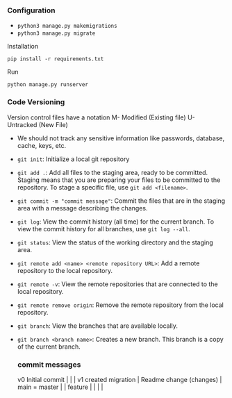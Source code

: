 ### Configuration

- `python3 manage.py makemigrations`
- `python3 manage.py migrate`

Installation

```
pip install -r requirements.txt
```

Run

```
python manage.py runserver
```



### Code Versioning

 Version control files have a notation
  M- Modified (Existing file)
  U- Untracked (New File)

- We should not track any sensitive information like passwords, database, cache, keys, etc.

- `git init`: Initialize a local git repository
- `git add .`: Add all files to the staging area, ready to be committed. Staging means that you are preparing your files to be committed to the repository. To stage a specific file, use `git add <filename>`.
- `git commit -m "commit message"`: Commit the files that are in the staging area with a message describing the changes.
- `git log`: View the commit history (all time) for the current branch. To view the commit history for all branches, use `git log --all`.
- `git status`: View the status of the working directory and the staging area.
- `git remote add <name> <remote repository URL>`: Add a remote repository to the local repository.
- `git remote -v`: View the remote repositories that are connected to the local repository.
- `git remote remove origin`: Remove the remote repository from the local repository.
- `git branch`: View the branches that are available locally.
- `git branch <branch name>`: Creates a new branch. This branch is a copy of the current branch.


    ### commit messages
    v0 Initial commit
    |
    |
    |
    v1 created migration
    | Readme change (changes)
    |
    main = master
    |
    |    feature
    |    |
    |    |
       